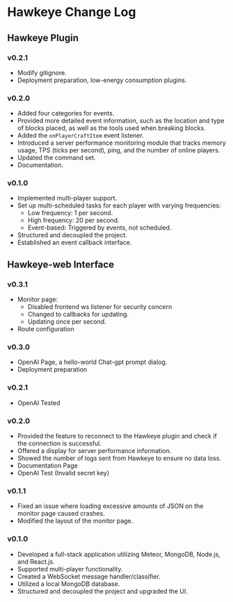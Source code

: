 # Hawkeye Change Log

## Hawkeye Plugin

### v0.2.1
- Modify gitignore.
- Deployment preparation, low-energy consumption plugins.

### v0.2.0

- Added four categories for events.
- Provided more detailed event information, such as the location and type of blocks placed, as well as the tools used when breaking blocks.
- Added the `onPlayerCraftItem` event listener.
- Introduced a server performance monitoring module that tracks memory usage, TPS (ticks per second), ping, and the number of online players.
- Updated the command set.
- Documentation.

### v0.1.0

- Implemented multi-player support.
- Set up multi-scheduled tasks for each player with varying frequencies:
    - Low frequency: 1 per second.
    - High frequency: 20 per second.
    - Event-based: Triggered by events, not scheduled.
- Structured and decoupled the project.
- Established an event callback interface.

## Hawkeye-web Interface

### v0.3.1

- Monitor page:
  - Disabled frontend ws listener for security concern
  - Changed to callbacks for updating.
  - Updating once per second.
- Route configuration

### v0.3.0

- OpenAI Page, a hello-world Chat-gpt prompt dialog.
- Deployment preparation

### v0.2.1

- OpenAI Tested

### v0.2.0

- Provided the feature to reconnect to the Hawkeye plugin and check if the connection is successful.
- Offered a display for server performance information.
- Showed the number of logs sent from Hawkeye to ensure no data loss.
- Documentation Page
- OpenAI Test (Invalid secret key)

### v0.1.1

- Fixed an issue where loading excessive amounts of JSON on the monitor page caused crashes.
- Modified the layout of the monitor page.

### v0.1.0

- Developed a full-stack application utilizing Meteor, MongoDB, Node.js, and React.js.
- Supported multi-player functionality.
- Created a WebSocket message handler/classifier.
- Utilized a local MongoDB database.
- Structured and decoupled the project and upgraded the UI.
